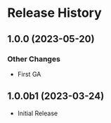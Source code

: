 # Release History

## 1.0.0 (2023-05-20)

### Other Changes

  - First GA

## 1.0.0b1 (2023-03-24)

* Initial Release
